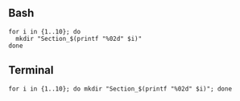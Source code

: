 
## Bash

```
for i in {1..10}; do
  mkdir "Section_$(printf "%02d" $i)"
done
```

## Terminal

```
for i in {1..10}; do mkdir "Section_$(printf "%02d" $i)"; done
```